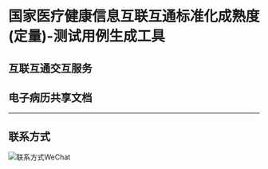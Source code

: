 # 国家医疗健康信息互联互通标准化成熟度(定量)-测试用例生成工具

## 互联互通交互服务

## 电子病历共享文档

---
## 联系方式
![联系方式WeChat](https://www.alsoapp.com/static/contact-us-wechat.jpg)